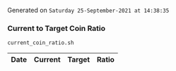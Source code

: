 Generated on `Saturday 25-September-2021 at 14:38:35`

### Current to Target Coin Ratio
`current_coin_ratio.sh`

Date|Current|Target|Ratio
---|---|---|---
